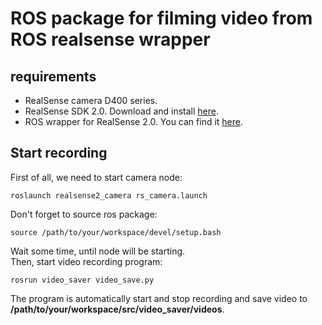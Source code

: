 # ROS package for filming video from ROS realsense wrapper

## requirements
 - RealSense camera D400 series.
 - RealSense SDK 2.0. Download and install [here][db1].
 - ROS wrapper for RealSense 2.0. You can find it [here][db2].

## Start recording
First of all, we need to start camera node:
```
roslaunch realsense2_camera rs_camera.launch
```
Don't forget to source ros package:
```
source /path/to/your/workspace/devel/setup.bash
```
Wait some time, until node will be starting.  
Then, start video recording program:
```
rosrun video_saver video_save.py
```
The program is automatically start and stop recording and save video to **/path/to/your/workspace/src/video_saver/videos**.


[db1]: <https://github.com/IntelRealSense/librealsense>
[db2]: <https://github.com/IntelRealSense/realsense-ros>
